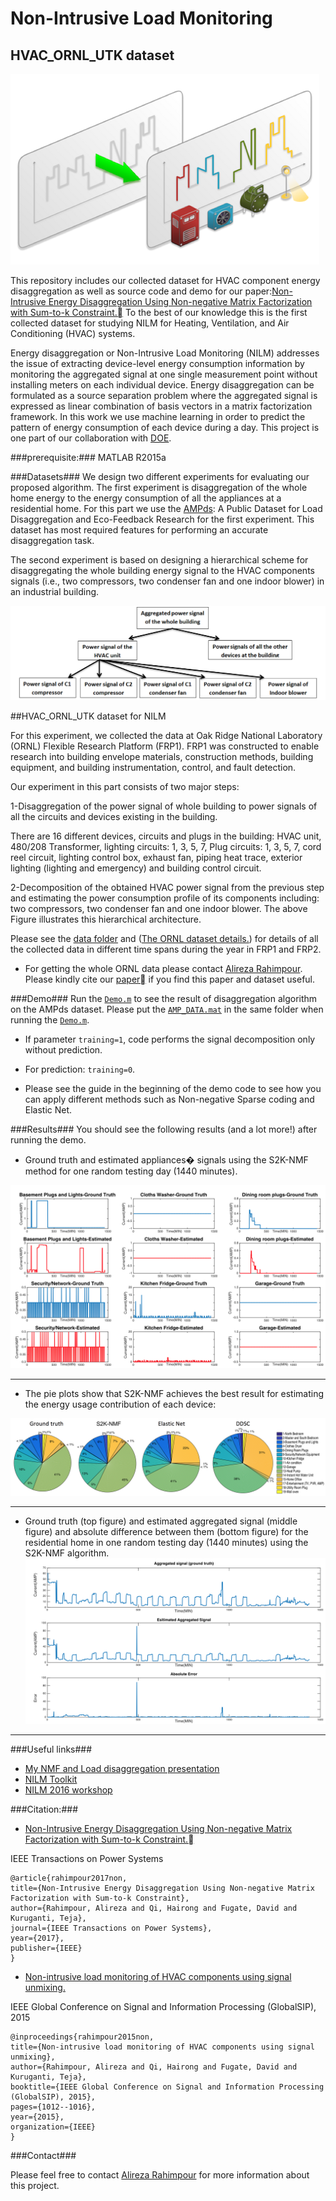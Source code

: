 # Non-Intrusive Load Monitoring #
## HVAC_ORNL_UTK dataset ##
![LD](/LD.png)

This repository includes our collected dataset for HVAC component energy disaggregation as well as 
source code and demo for our paper:[Non-Intrusive Energy Disaggregation Using Non-negative Matrix Factorization with Sum-to-k Constraint.](http://ieeexplore.ieee.org/abstract/document/7835299/)
To the best of our knowledge this is the first collected dataset for studying NILM for Heating, Ventilation, and Air Conditioning (HVAC) systems. 

Energy disaggregation or Non-Intrusive Load Monitoring (NILM) addresses
the issue of extracting device-level energy consumption information by monitoring
the aggregated signal at one single measurement point without installing meters on each
individual device. Energy disaggregation can be formulated as a source separation problem where
the aggregated signal is expressed as linear combination of basis vectors in a matrix factorization
framework. In this work we use machine learning in order to predict the pattern of energy consumption
of each device during a day. This project is one part of our collaboration with [DOE](https://www.osti.gov/biblio/1265590-non-intrusive-load-monitoring-hvac-components-using-signal-unmixing).



###prerequisite:###
MATLAB R2015a

###Datasets###
We design two different experiments for
evaluating our proposed algorithm. The first experiment is
disaggregation of the whole home energy to the energy consumption
of all the appliances at a residential home. 
For this part we use the [AMPds](http://ampds.org/): A Public Dataset for
Load Disaggregation and Eco-Feedback Research for
the first experiment. This dataset has most required features
for performing an accurate disaggregation task.

The second experiment is based on designing a hierarchical scheme for
disaggregating the whole building energy signal to the HVAC
components signals (i.e., two compressors, two condenser fan and one indoor
blower) in an industrial building.

![Diag](blockdiag1.PNG)

##HVAC_ORNL_UTK dataset for NILM

For this experiment, we collected the data at Oak Ridge National Laboratory (ORNL) Flexible Research
Platform (FRP1). FRP1 was constructed to enable
research into building envelope materials, construction methods,
building equipment, and building instrumentation, control,
and fault detection.

Our experiment in this part consists of two major steps: 

1-Disaggregation of the power signal of whole building to power
signals of all the circuits and devices existing in the building.

There are 16 different devices, circuits and plugs in the building:
HVAC unit, 480/208 Transformer, lighting circuits: 1, 3, 5, 7,
Plug circuits: 1, 3, 5, 7, cord reel circuit, lighting control box,
exhaust fan, piping heat trace, exterior lighting (lighting and
emergency) and building control circuit. 

2-Decomposition of the obtained HVAC power signal from the previous step and
estimating the power consumption profile of its components
including: two compressors, two condenser fan and one indoor
blower. The above Figure illustrates this hierarchical architecture.

Please see the [data folder](/data/?at=master) and ([The ORNL dataset details.](/data/ORNL_data_info.zip)) for details of all the 
collected data in different time spans during the year in FRP1 and FRP2. 
* For getting the whole ORNL data please contact [Alireza Rahimpour](mailto:arahimpo@utk.edu). 
Please kindly cite our [paper](http://ieeexplore.ieee.org/abstract/document/7835299/) if you find this paper and dataset useful. 

###Demo###
Run the [`Demo.m`](/Demo.m) to see the result of disaggregation algorithm on the AMPds dataset. 
Please put the [`AMP_DATA.mat`](/AMP_DATA.mat) in the same folder when running the [`Demo.m`](/Demo.m).


* If parameter `training=1`, code performs the signal decomposition only without prediction. 

* For prediction: `training=0`.

* Please see the guide in the beginning of the demo code to see how you can apply different methods such as Non-negative Sparse coding and Elastic Net. 



###Results###
You should see the following results (and a lot more!) after running the demo. 

* Ground truth and estimated appliances� signals using the S2K-NMF method for one random testing day (1440 minutes).

![f1](alldev2.png)

___
* The pie plots show that S2K-NMF achieves the best result for estimating the energy usage contribution of each device:

![f2](pie2.png)


___


* Ground truth (top figure) and estimated aggregated signal (middle
figure) and absolute difference between them (bottom figure) for the residential
home in one random testing day (1440 minutes) using the S2K-NMF
algorithm.
![f3](AGG_2.png)


___



###Useful links###

* [My NMF and Load disaggregation presentation](http://web.eecs.utk.edu/~arahimpo/NMF.pdf)
* [NILM Toolkit](http://nilmtk.github.io/)
* [NILM 2016 workshop](http://nilmworkshop.org/2016/)

###Citation:###

* [Non-Intrusive Energy Disaggregation Using Non-negative Matrix Factorization with Sum-to-k Constraint.](http://ieeexplore.ieee.org/abstract/document/7835299/)

IEEE Transactions on Power Systems
~~~~
@article{rahimpour2017non,
title={Non-Intrusive Energy Disaggregation Using Non-negative Matrix Factorization with Sum-to-k Constraint},
author={Rahimpour, Alireza and Qi, Hairong and Fugate, David and Kuruganti, Teja},
journal={IEEE Transactions on Power Systems},
year={2017},
publisher={IEEE}
} 
~~~~

* [Non-intrusive load monitoring of HVAC components using signal unmixing.](http://ieeexplore.ieee.org/abstract/document/7418350/)

IEEE Global Conference on Signal and Information Processing (GlobalSIP), 2015
~~~~
@inproceedings{rahimpour2015non,
title={Non-intrusive load monitoring of HVAC components using signal unmixing},
author={Rahimpour, Alireza and Qi, Hairong and Fugate, David and Kuruganti, Teja},
booktitle={IEEE Global Conference on Signal and Information Processing (GlobalSIP), 2015},
pages={1012--1016},
year={2015},
organization={IEEE}
}
~~~~

###Contact###

Please feel free to contact [Alireza Rahimpour](mailto:arahimpo@utk.edu) for more information about this project.
